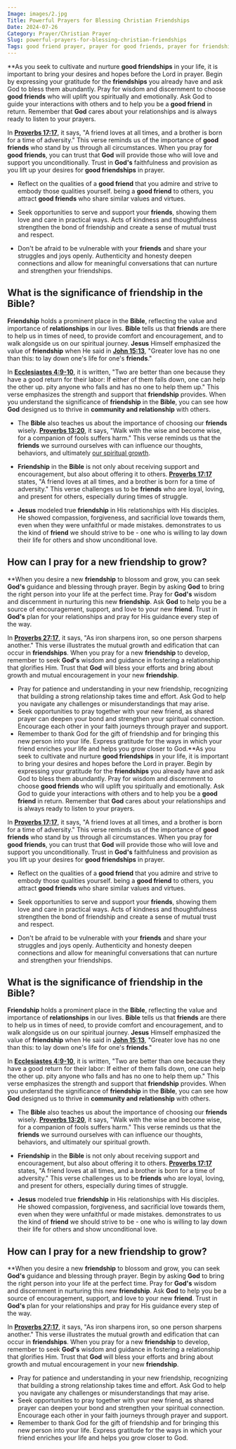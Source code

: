 ```yaml
---
Image: images/2.jpg
Title: Powerful Prayers for Blessing Christian Friendships
Date: 2024-07-26
Category: Prayer/Christian Prayer
Slug: powerful-prayers-for-blessing-christian-friendships
Tags: good friend prayer, prayer for good friends, prayer for friendship and love, a friendship prayer, best friend prayer, prayer of friendship, prayer about friendship, prayer for a new friendship, friendship prayer, prayer for friendship, prayers for you friend, prayer, christian prayer
---
```

**As you seek to cultivate and nurture **good friendships** in your life, it is important to bring your desires and hopes before the Lord in prayer. Begin by expressing your gratitude for the **friendships** you already have and ask God to bless them abundantly. Pray for wisdom and discernment to choose **good friends** who will uplift you spiritually and emotionally. Ask God to guide your interactions with others and to help you be a **good friend** in return. Remember that **God** cares about your relationships and is always ready to listen to your prayers.

In **[Proverbs 17:17](https://www.bibleref.com/Proverbs/17/Proverbs-17-17.html)**, it says, "A friend loves at all times, and a brother is born for a time of adversity." This verse reminds us of the importance of **good friends** who stand by us through all circumstances. When you pray for **good friends**, you can trust that **God** will provide those who will love and support you unconditionally. Trust in **God's** faithfulness and provision as you lift up your desires for **good friendships** in prayer.

- Reflect on the qualities of a **good friend** that you admire and strive to embody those qualities yourself.  being a **good friend** to others, you attract **good friends** who share similar values and virtues.

- Seek opportunities to serve and support your **friends**, showing them love and care in practical ways. Acts of kindness and thoughtfulness strengthen the bond of friendship and create a sense of mutual trust and respect.

- Don't be afraid to be vulnerable with your **friends** and share your struggles and joys openly. Authenticity and honesty deepen connections and allow for meaningful conversations that can nurture and strengthen your friendships.


## What is the significance of friendship in the Bible?

**Friendship** holds a prominent place in the **Bible**, reflecting the value and importance of **relationships** in our lives.  **Bible** tells us that **friends** are there to help us in times of need, to provide comfort and encouragement, and to walk alongside us on our spiritual journey. **Jesus** Himself emphasized the value of **friendship** when He said in **[John 15:13](https://www.bibleref.com/John/15/John-15-13.html)**, "Greater love has no one than this: to lay down one's life for one's **friends**."

In **[Ecclesiastes 4:9-10](https://www.bibleref.com/Ecclesiastes/4/Ecclesiastes-4-9.html)**, it is written, "Two are better than one because they have a good return for their labor: If either of them falls down, one can help the other up.  pity anyone who falls and has no one to help them up." This verse emphasizes the strength and support that **friendship** provides. When you understand the significance of **friendship** in the **Bible**, you can see how **God** designed us to thrive in **community and relationship** with others.

- The **Bible** also teaches us about the importance of choosing our **friends** wisely.  **[Proverbs 13:20](https://www.bibleref.com/Proverbs/13/Proverbs-13-20.html)**, it says, "Walk with the wise and become wise, for a companion of fools suffers harm." This verse reminds us that the **friends** we surround ourselves with can influence our thoughts, behaviors, and ultimately [our spiritual growth](/the-importance-of-the-fruits-of-the-spirit-a-comprehensive-guide-for-christian-readers).

- **Friendship** in the **Bible** is not only about receiving support and encouragement, but also about offering it to others. **[Proverbs 17:17](https://www.bibleref.com/Proverbs/17/Proverbs-17-17.html)** states, "A friend loves at all times, and a brother is born for a time of adversity." This verse challenges us to be **friends** who are loyal, loving, and present for others, especially during times of struggle.

- **Jesus** modeled true **friendship** in His relationships with His disciples. He showed compassion, forgiveness, and sacrificial love towards them, even when they were unfaithful or made mistakes.  demonstrates to us the kind of **friend** we should strive to be - one who is willing to lay down their life for others and show unconditional love.


## How can I pray for a new friendship to grow?

**When you desire a new **friendship** to blossom and grow, you can seek **God's** guidance and blessing through prayer. Begin by asking **God** to bring the right person into your life at the perfect time. Pray for **God's** wisdom and discernment in nurturing this new **friendship**. Ask **God** to help you be a source of encouragement, support, and love to your new **friend**. Trust in **God's** plan for your relationships and pray for His guidance every step of the way.

In **[Proverbs 27:17](https://www.bibleref.com/Proverbs/27/Proverbs-27-17.html)**, it says, "As iron sharpens iron, so one person sharpens another." This verse illustrates the mutual growth and edification that can occur in **friendships**. When you pray for a new **friendship** to develop, remember to seek **God's** wisdom and guidance in fostering a relationship that glorifies Him. Trust that **God** will bless your efforts and bring about growth and mutual encouragement in your new **friendship**.

- Pray for patience and understanding in your new friendship, recognizing that building a strong relationship takes time and effort. Ask God to help you navigate any challenges or misunderstandings that may arise.
- Seek opportunities to pray together with your new friend, as shared prayer can deepen your bond and strengthen your spiritual connection. Encourage each other in your faith journeys through prayer and support.
- Remember to thank God for the gift of friendship and for bringing this new person into your life. Express gratitude for the ways in which your friend enriches your life and helps you grow closer to God.**As you seek to cultivate and nurture **good friendships** in your life, it is important to bring your desires and hopes before the Lord in prayer. Begin by expressing your gratitude for the **friendships** you already have and ask God to bless them abundantly. Pray for wisdom and discernment to choose **good friends** who will uplift you spiritually and emotionally. Ask God to guide your interactions with others and to help you be a **good friend** in return. Remember that **God** cares about your relationships and is always ready to listen to your prayers.

In **[Proverbs 17:17](https://www.bibleref.com/Proverbs/17/Proverbs-17-17.html)**, it says, "A friend loves at all times, and a brother is born for a time of adversity." This verse reminds us of the importance of **good friends** who stand by us through all circumstances. When you pray for **good friends**, you can trust that **God** will provide those who will love and support you unconditionally. Trust in **God's** faithfulness and provision as you lift up your desires for **good friendships** in prayer.

- Reflect on the qualities of a **good friend** that you admire and strive to embody those qualities yourself.  being a **good friend** to others, you attract **good friends** who share similar values and virtues.

- Seek opportunities to serve and support your **friends**, showing them love and care in practical ways. Acts of kindness and thoughtfulness strengthen the bond of friendship and create a sense of mutual trust and respect.

- Don't be afraid to be vulnerable with your **friends** and share your struggles and joys openly. Authenticity and honesty deepen connections and allow for meaningful conversations that can nurture and strengthen your friendships.


## What is the significance of friendship in the Bible?

**Friendship** holds a prominent place in the **Bible**, reflecting the value and importance of **relationships** in our lives.  **Bible** tells us that **friends** are there to help us in times of need, to provide comfort and encouragement, and to walk alongside us on our spiritual journey. **Jesus** Himself emphasized the value of **friendship** when He said in **[John 15:13](https://www.bibleref.com/John/15/John-15-13.html)**, "Greater love has no one than this: to lay down one's life for one's **friends**."

In **[Ecclesiastes 4:9-10](https://www.bibleref.com/Ecclesiastes/4/Ecclesiastes-4-9.html)**, it is written, "Two are better than one because they have a good return for their labor: If either of them falls down, one can help the other up.  pity anyone who falls and has no one to help them up." This verse emphasizes the strength and support that **friendship** provides. When you understand the significance of **friendship** in the **Bible**, you can see how **God** designed us to thrive in **community and relationship** with others.

- The **Bible** also teaches us about the importance of choosing our **friends** wisely.  **[Proverbs 13:20](https://www.bibleref.com/Proverbs/13/Proverbs-13-20.html)**, it says, "Walk with the wise and become wise, for a companion of fools suffers harm." This verse reminds us that the **friends** we surround ourselves with can influence our thoughts, behaviors, and ultimately our spiritual growth.

- **Friendship** in the **Bible** is not only about receiving support and encouragement, but also about offering it to others. **[Proverbs 17:17](https://www.bibleref.com/Proverbs/17/Proverbs-17-17.html)** states, "A friend loves at all times, and a brother is born for a time of adversity." This verse challenges us to be **friends** who are loyal, loving, and present for others, especially during times of struggle.

- **Jesus** modeled true **friendship** in His relationships with His disciples. He showed compassion, forgiveness, and sacrificial love towards them, even when they were unfaithful or made mistakes.  demonstrates to us the kind of **friend** we should strive to be - one who is willing to lay down their life for others and show unconditional love.


## How can I pray for a new friendship to grow?

**When you desire a new **friendship** to blossom and grow, you can seek **God's** guidance and blessing through prayer. Begin by asking **God** to bring the right person into your life at the perfect time. Pray for **God's** wisdom and discernment in nurturing this new **friendship**. Ask **God** to help you be a source of encouragement, support, and love to your new **friend**. Trust in **God's** plan for your relationships and pray for His guidance every step of the way.

In **[Proverbs 27:17](https://www.bibleref.com/Proverbs/27/Proverbs-27-17.html)**, it says, "As iron sharpens iron, so one person sharpens another." This verse illustrates the mutual growth and edification that can occur in **friendships**. When you pray for a new **friendship** to develop, remember to seek **God's** wisdom and guidance in fostering a relationship that glorifies Him. Trust that **God** will bless your efforts and bring about growth and mutual encouragement in your new **friendship**.

- Pray for patience and understanding in your new friendship, recognizing that building a strong relationship takes time and effort. Ask God to help you navigate any challenges or misunderstandings that may arise.
- Seek opportunities to pray together with your new friend, as shared prayer can deepen your bond and strengthen your spiritual connection. Encourage each other in your faith journeys through prayer and support.
- Remember to thank God for the gift of friendship and for bringing this new person into your life. Express gratitude for the ways in which your friend enriches your life and helps you grow closer to God.